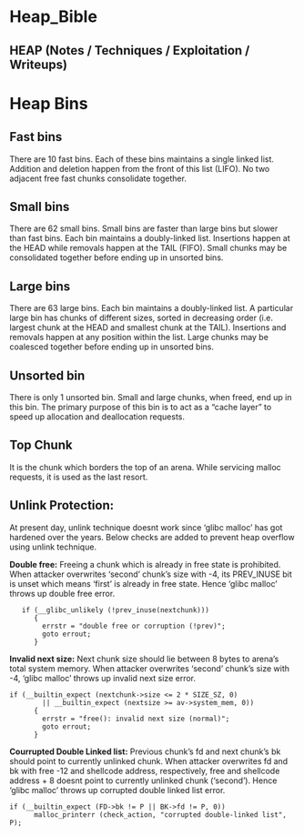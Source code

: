 # Heap_Bible
## HEAP  (Notes / Techniques / Exploitation / Writeups)

# Heap Bins

## Fast bins 

There are 10 fast bins. Each of these bins maintains a single linked list. Addition and deletion happen from the front of this list (LIFO). No two adjacent free fast chunks consolidate together.

##  Small bins

There are 62 small bins. Small bins are faster than large bins but slower than fast bins. Each bin maintains a doubly-linked list. Insertions happen at the HEAD while removals happen at the TAIL (FIFO). Small chunks may be consolidated together before ending up in unsorted bins.

## Large bins 

There are 63 large bins. Each bin maintains a doubly-linked list. A particular large bin has chunks of different sizes, sorted in decreasing order (i.e. largest chunk at the HEAD and smallest chunk at the TAIL). Insertions and removals happen at any position within the list. Large chunks may be coalesced together before ending up in unsorted bins.

## Unsorted bin

There is only 1 unsorted bin. Small and large chunks, when freed, end up in this bin. The primary purpose of this bin is to act as a “cache layer” to speed up allocation and deallocation requests.

##  Top Chunk 

It is the chunk which borders the top of an arena. While servicing malloc requests, it is used as the last resort.


## Unlink Protection: 
At present day, unlink technique doesnt work since ‘glibc malloc’ has got hardened over the years. Below checks are added to prevent heap overflow using unlink technique.

**Double free:** Freeing a chunk which is already in free state is prohibited. When attacker overwrites ‘second’ chunk’s size with -4, its PREV_INUSE bit is unset which means ‘first’ is already in free state. Hence ‘glibc malloc’ throws up double free error.

```
   if (__glibc_unlikely (!prev_inuse(nextchunk)))
      {
        errstr = "double free or corruption (!prev)";
        goto errout;
      }
```

**Invalid next size:** Next chunk size should lie between 8 bytes to arena’s total system memory. When attacker overwrites ‘second’ chunk’s size with -4, ‘glibc malloc’ throws up invalid next size error.

```
if (__builtin_expect (nextchunk->size <= 2 * SIZE_SZ, 0)
        || __builtin_expect (nextsize >= av->system_mem, 0))
      {
        errstr = "free(): invalid next size (normal)";
        goto errout;
      }
```

**Courrupted Double Linked list:** Previous chunk’s fd and next chunk’s bk should point to currently unlinked chunk. When attacker overwrites fd and bk with free -12 and shellcode address, respectively, free and shellcode address + 8 doesnt point to currently unlinked chunk (‘second’). Hence ‘glibc malloc’ throws up corrupted double linked list error.


```
if (__builtin_expect (FD->bk != P || BK->fd != P, 0))                     
      malloc_printerr (check_action, "corrupted double-linked list", P);
```

